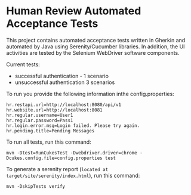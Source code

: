# Human Review Automated Acceptance Tests

This project contains automated acceptance tests written in Gherkin and automated by Java using Serenity/Cucumber libraries. In addition, the UI activities are tested by the Selenium WebDriver software components.

Current tests:

- successful authentication - 1 scenario
- unsuccessful authentication 3 scenarios

To run you provide the following information inthe config.properties:

```
hr.restapi.url=http://localhost:8080/api/v1
hr.website.url=http://localhost:8081
hr.regular.username=User1
hr.regular.password=Pass1
hr.login.error.msg=Login failed. Please try again.
hr.pending.title=Pending Messages
```

To run all tests, run this command:

```
mvn -Dtest=RunCukesTest -Dwebdriver.driver=chrome -Dcukes.config.file=config.properties test
```

To generate a serenity report (`located at target/site/serenity/index.html`), run this command:

```
mvn -DskipTests verify
```

